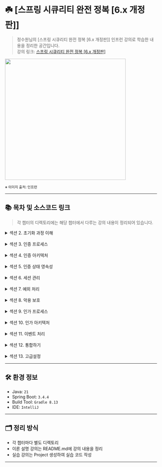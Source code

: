 # ☘️ [스프링 시큐리티 완전 정복 [6.x 개정판]]

> 정수원님의 [스프링 시큐리티 완전 정복 [6.x 개정판]] 인프런 강의로 학습한 내용을 정리한 공간입니다.  
> 강의 링크: [스프링 시큐리티 완전 정복 [6.x 개정판]](https://www.inflearn.com/course/%EC%8A%A4%ED%94%84%EB%A7%81-%EC%8B%9C%ED%81%90%EB%A6%AC%ED%8B%B0-%EC%99%84%EC%A0%84%EC%A0%95%EB%B3%B5/dashboard)


<img src="https://cdn.inflearn.com/public/courses/333154/cover/7d446f00-12af-4924-a9cd-7e8c886bde59/333154.png" width="400px">

<sub>※ 이미지 출처: 인프런</sub>

---

## 📚 목차 및 소스코드 링크

> 각 챕터의 디렉토리에는 해당 챕터에서 다루는 강의 내용이 정리되어 있습니다.

<details>
<summary>섹션 2. 초기화 과정 이해</summary>
<div markdown="1">

| 강의                                       | 디렉토리 경로                                                                                                        |
|------------------------------------------|----------------------------------------------------------------------------------------------------------------|
| 프로젝트 생성 / 의존성 추가                         | [section02/프로젝트생성_의존성추가](section02/프로젝트생성_의존성추가/README.md)                                                     |
| SecurityBuilder / SecurityConfigurer     | [section02/SecurityBuilder_SecurityConfigurer](section02/SecurityBuilder_SecurityConfigurer/README.md)         |
| WebSecurity / HttpSecurity               | [section02/WebSecurity_HttpSecurity](section02/WebSecurity_HttpSecurity/README.md)                             |
| DelegatingFilterProxy / FilterChainProxy | [section02/DelegatingFilterProxy_FilterChainProxy](section02/DelegatingFilterProxy_FilterChainProxy/README.md) |
| 사용자 정의 보안 설정하기                           | [section02/사용자_정의_보안_설정하기](section02/사용자_정의_보안_설정하기/README.md)                                                 |

</div>
</details>
<br />
<details>
<summary>섹션 3. 인증 프로세스</summary>
<div markdown="1">

| 강의                                             | 디렉토리 경로                                                                                                                |
|------------------------------------------------|------------------------------------------------------------------------------------------------------------------------|
| 폼 인증 - formLogin()                             | [section03/폼인증_formLogin()](section03/폼인증_formLogin()/README.md)                                                       |
| 폼 인증 필터 - UsernamePasswordAuthenticationFilter | [section03/폼인증필터_UsernamePasswordAuthenticationFilter](section03/폼인증필터_UsernamePasswordAuthenticationFilter/README.md) |
| 기본 인증 - httpBasic()                            | [section03/기본인증_httpBasic()](section03/기본인증_httpBasic()/README.md)                                                     |
| 기본 인증 필터 - BasicAuthenticationFilter           | [section03/기본인증필터_BasicAuthenticationFilter](section03/기본인증필터_BasicAuthenticationFilter/README.md)                     |
| 기억하기 인증 – rememberMe()                         | [section03/기억하기인증_rememberMe()](section03/기억하기인증_rememberMe()/README.md)                                               |
| 기억하기 인증 필터 - RememberMeAuthenticationFilter    | [section03/기억하기인증필터_RememberMeAuthenticationFilter](section03/기억하기인증필터_RememberMeAuthenticationFilter/README.md)       |
| 익명 인증 사용자 - anonymous()                        | [section03/익명인증사용자_anonymous()](section03/익명인증사용자_anonymous()/README.md)                                               |
| 로그 아웃 - logout() -1~2                          | [section03/로그_아웃_logout()](section03/로그_아웃_logout()/README.md)                                                         |
| 요청 캐시 RequestCache / SavedRequest              | [section03/요청캐시_RequestCache_SavedRequest](section03/요청캐시_RequestCache_SavedRequest/README.md)                         |

</div>
</details>
<br />
<details>
<summary>섹션 4. 인증 아키텍처</summary>
<div markdown="1">

| 강의                                                       | 디렉토리 경로                                                                                                                      |
|----------------------------------------------------------|------------------------------------------------------------------------------------------------------------------------------|
| 인증 - Authentication                                      | [section04/인증_Authentication](section04/인증_Authentication/README.md)                                                         |
| 인증 컨텍스트 - SecurityContext / SecurityContextHolder -1 ~ 2 | [section04/인증_컨텍스트_SecurityContext_SecurityContextHolder](section04/인증_컨텍스트_SecurityContext_SecurityContextHolder/README.md) |
| 인증 관리자 - AuthenticationManager - 1 ~ 2                   | [section04/인증_관리자_AuthenticationManager](section04/인증_관리자_AuthenticationManager/README.md)                                   |
| 인증 제공자 - AuthenticationProvider - 1 ~ 2                  | [section04/인증_관리자_AuthenticationManager](section04/인증_관리자_AuthenticationManager/README.md)                                   |
| 사용자 상세 서비스 - UserDetailsService                          | [section04/사용자_상세_서비스_UserDetailsService](section04/사용자_상세_서비스_UserDetailsService/README.md)                                 |

</div>
</details>
<br />
<details>
<summary>섹션 5. 인증 상태 영속성</summary>
<div markdown="1">

| 강의                                                          | 디렉토리 경로                                                                                                                                      |
|-------------------------------------------------------------|----------------------------------------------------------------------------------------------------------------------------------------------|
| SecurityContextRepository / SecurityContextHolderFilter - 1 | [section05/SecurityContextRepository_SecurityContextHolderFilter](section05/SecurityContextRepository_SecurityContextHolderFilter/README.md) |

</div>
</details>
<br />
<details>
<summary>섹션 6. 세션 관리</summary>
<div markdown="1">

| 강의                                                        | 디렉토리 경로                                                                                                                                |
|-----------------------------------------------------------|----------------------------------------------------------------------------------------------------------------------------------------|
| 동시 세션 제어 - sessionManagement().maximumSessions()          | [section06/동시세션제어_sessionManagement().maximumSessions()](section06/동시세션제어_sessionManagement().maximumSessions()/README.md)             |
| 세션 고정 보호 - sessionManagement().sessionFixation()          | [section06/세션고정보호_sessionManagement().sessionFixation()](section06/세션고정보호_sessionManagement().sessionFixation()/README.md)             |
| 세션 생성 정책 - sessionManagement().sessionCreationPolicy()    | [section06/세션생성정책_sessionManagement().sessionCreationPolicy()](section06/세션생성정책_sessionManagement().sessionCreationPolicy()/README.md) |
| SessionManagementFilter / ConcurrentSessionFilter - 1 ~ 2 | [section06/세션생성정책_sessionManagement().sessionCreationPolicy()](section06/세션생성정책_sessionManagement().sessionCreationPolicy()/README.md) |

</div>
</details>
<br />
<details>
<summary>섹션 7. 예외 처리</summary>
<div markdown="1">

| 강의                                 | 디렉토리 경로                                                                                          |
|------------------------------------|--------------------------------------------------------------------------------------------------|
| 예외 처리 - exceptionHandling()        | [section07/예외처리_exceptionHandling()](section07/예외처리_exceptionHandling()/README.md)               |
| 예외 필터 - ExceptionTranslationFilter | [section07/예외필터_ExceptionTranslationFilter](section07/예외필터_ExceptionTranslationFilter/README.md) |

</div>
</details>
<br />
<details>
<summary>섹션 8. 악용 보호</summary>
<div markdown="1">

| 강의                                           | 디렉토리 경로                                                                                                  |
|----------------------------------------------|----------------------------------------------------------------------------------------------------------|
| CORS (Cross Origin Resource Sharing) - 1 ~ 2 | [section08/CORS(Cross_Origin_Resource_Sharing)](section08/CORS(Cross_Origin_Resource_Sharing)/README.md) |
| CSRF (Cross Site Request Forgery)            | [section08/CORS(Cross_Origin_Resource_Sharing)](section08/CORS(Cross_Origin_Resource_Sharing)/README.md) |
| CSRF 토큰 유지 및 검증 - 1 ~ 3                      | [section08/CSRF_토큰_유지_및_검증](section08/CSRF_토큰_유지_및_검증/README.md)                                         |
| CSRF 통합                                      | [section08/CSRF_통합](section08/CSRF_통합/README.md)                                                         |
| SameSite                                     | [section08/SameSite](section08/SameSite/README.md)                                                       |

</div>
</details>
<br />
<details>
<summary>섹션 9. 인가 프로세스</summary>
<div markdown="1">

| 강의                                                                                       | 디렉토리 경로                                                                                                                      |
|------------------------------------------------------------------------------------------|------------------------------------------------------------------------------------------------------------------------------|
| 요청 기반 권한 부여 - HttpSecurity.authorizeHttpRequests() - 1 ~ 2                               | [section09/요청기반권한부여_HttpSecurity.authorizeHttpRequests()](section09/요청기반권한부여_HttpSecurity.authorizeHttpRequests()/README.md) |
| 표현식 및 커스텀 권한 구현                                                                          | [section09/요청기반권한부여_HttpSecurity.표현식_및_커스텀_권한_구현](section09/표현식_및_커스텀_권한_구현/README.md)                                       |
| 요청 기반 권한 부여 - HttpSecurity.securityMatcher()                                             | [section09/요청기반권한부여_HttpSecurity.securityMatcher()](section09/요청기반권한부여_HttpSecurity.securityMatcher()/README.md)             |
| 메서드 기반 권한 부여 - @PreAuthorize, @PostAuthorize, @PreFilter, @PostFilter, @Secured, JSR-250 | [section09/메서드_기반_권한_부여](section09/메서드_기반_권한_부여/README.md)                                                                   |
| 정적 자원 관리                                                                                 | [section09/정적_자원_관리](section09/정적_자원_관리/README.md)                                                                           |
| 계층적 권한 - RoleHierarchy                                                                   | [section09/계층적권한_RoleHierarchy](section09/계층적권한_RoleHierarchy/README.md)                                                     |

</div>
</details>
<br />
<details>
<summary>섹션 10. 인가 아키텍처</summary>
<div markdown="1">

| 강의                                                                   | 디렉토리 경로                                                                                                                                                        |
|----------------------------------------------------------------------|----------------------------------------------------------------------------------------------------------------------------------------------------------------|
| 인가 - Authorization                                                   | [section10/인가_Authorization](section10/인가_Authorization/README.md)                                                                                             |
| 인가 관리자 이해 - AuthorizationManager                                     | [section10/인가_관리자_이해_AuthorizationManager](section10/인가_관리자_이해_AuthorizationManager/README.md)                                                                 |
| 요청 기반 인가 관리자 - AuthorityAuthorizationManager 외 클래스 구조 이해 - 1 ~ 2     | [section10/요청_기반_인가_관리자_AuthorityAuthorizationManager_외_클래스_구조_이해](section10/요청_기반_인가_관리자_AuthorityAuthorizationManager_외_클래스_구조_이해/README.md)                 |
| 요청 기반 Custom AuthorizationManager 구현                                 | [section10/요청_기반_Custom_AuthorizationManager_구현](section10/요청_기반_Custom_AuthorizationManager_구현/README.md)                                                     |
| RequestMatcherDelegatingAuthorizationManager 로 인가 설정 응용하기            | [section10/RequestMatcherDelegatingAuthorizationManager_로_인가_설정_응용하기](section10/RequestMatcherDelegatingAuthorizationManager_로_인가_설정_응용하기/README.md)           |
| 메서드 기반 인가 관리자 - PreAuthorizeAuthorizationManager 외 클래스 구조 이해 - 1 ~ 2 | [section10/메서드_기반_인가_관리자_PreAuthorizeAuthorizationManager_외_클래스_구조_이해](section10/메서드_기반_인가_관리자_PreAuthorizeAuthorizationManager_외_클래스_구조_이해/README.md)         |
| 메서드 기반 Custom AuthorizationManager 구현                                | [section10/메서드_기반_Custom_AuthorizationManager_구현](section10/메서드_기반_Custom_AuthorizationManager_구현/README.md)                                                   |
| 포인트 컷 메서드 보안 구현하기 - AspectJExpressionPointcut / ComposablePointcut   | [section10/포인트_컷_메서드_보안_구현하기_AspectJExpressionPointcut_ComposablePointcut](section10/포인트_컷_메서드_보안_구현하기_AspectJExpressionPointcut_ComposablePointcut/README.md) |
| AOP 메서드 보안 구현하기 - MethodInterceptor, Pointcut, Advisor               | [section10/AOP_메서드_보안_구현하기_MethodInterceptor_Pointcut_Advisor](section10/AOP_메서드_보안_구현하기_MethodInterceptor_Pointcut_Advisor/README.md)                         |

</div>
</details>
<br />
<details>
<summary>섹션 11. 이벤트 처리</summary>
<div markdown="1">

| 강의                                       | 디렉토리 경로                                                                                                        |
|------------------------------------------|----------------------------------------------------------------------------------------------------------------|
| 인증 이벤트 - Authentication Events           | [section11/인증_이벤트_Authentication_Events](section11/인증_이벤트_Authentication_Events/README.md)                     |
| 인증 이벤트 - AuthenticationEventPublisher 활용 | [section11/인증_이벤트_AuthenticationEventPublisher_활용](section11/인증_이벤트_AuthenticationEventPublisher_활용/README.md) |
| 인가 이벤트 - Authorization Events            | [section11/인가_이벤트_Authorization_Events](section11/인가_이벤트_Authorization_Events/README.md)                       |

</div>
</details>
<br />
<details>
<summary>섹션 12. 통합하기</summary>
<div markdown="1">

| 강의                                                       | 디렉토리 경로                                                                                                                                        |
|----------------------------------------------------------|------------------------------------------------------------------------------------------------------------------------------------------------|
| Servlet API 통합 - SecurityContextHolderAwareRequestFilter | [section12/Servlet_API_통합_SecurityContextHolderAwareRequestFilter](section12/Servlet_API_통합_SecurityContextHolderAwareRequestFilter/README.md) |
| Spring MVC 통합 - @AuthenticationPrincipal                 | [section12/Spring_MVC_통합_@AuthenticationPrincipal](section12/Spring_MVC_통합_@AuthenticationPrincipal/README.md)                                 |
| Spring MVC 비동기 통합 - WebAsyncManagerIntegrationFilter     | [section12/Spring_MVC_비동기_통합_WebAsyncManagerIntegrationFilter](section12/Spring_MVC_비동기_통합_WebAsyncManagerIntegrationFilter/README.md)         |

</div>
</details>
<br />
<details>
<summary>섹션 13. 고급설정</summary>
<div markdown="1">

| 강의       | 디렉토리 경로                                            |
|----------|----------------------------------------------------|
| 다중 보안 설정 | [section13/다중_보안_설정](section13/다중_보안_설정/README.md) |

| 인증 관리자 - AuthenticationManager - 1 ~ 2                   | [section04/인증_관리자_AuthenticationManager](section04/인증_관리자_AuthenticationManager/README.md) |
| 인증 제공자 - AuthenticationProvider - 1 ~ 2                  | [section04/인증_관리자_AuthenticationManager](section04/인증_관리자_AuthenticationManager/README.md) |
| 사용자 상세 서비스 - UserDetailsService                          | [section04/사용자_상세_서비스_UserDetailsService](section04/사용자_상세_서비스_UserDetailsService/README.md) |
| 사용자 상세 - UserDetails                          | [section04/사용자_상세_UserDetails](section04/사용자_상세_UserDetails/README.md) |
</div>
</details>

---

## 🛠️ 환경 정보

- Java: `21`
- Spring Boot: `3.4.4`
- Build Tool: `Gradle 8.13`
- IDE: `IntelliJ`

---

## 🗂️ 정리 방식

- 각 챕터마다 별도 디렉토리
- 이론 설명 강의는 README.md에 강의 내용을 정리
- 실습 강의는 Project 생성하여 실습 코드 작성

---

